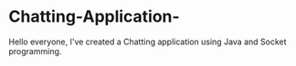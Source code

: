 # Chatting-Application-
Hello everyone, I've created a Chatting application using Java and Socket programming. 
